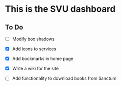 # This is the SVU dashboard

## To Do 

- [ ] Modify box shadows 
- [x] Add icons to services
- [x] Add bookmarks in home page 
- [x] Write a wiki for the site 
- [ ] Add functionality to download books from Sanctum


